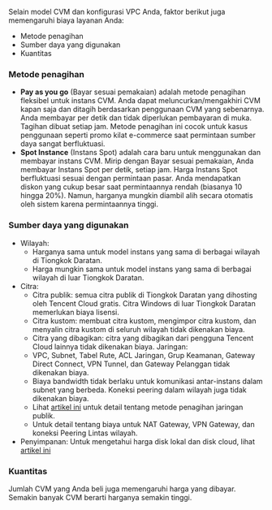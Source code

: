 Selain model CVM dan konfigurasi VPC Anda, faktor berikut juga memengaruhi biaya layanan Anda:
- Metode penagihan
- Sumber daya yang digunakan
- Kuantitas

### Metode penagihan
- **Pay as you go** (Bayar sesuai pemakaian) adalah metode penagihan fleksibel untuk instans CVM. Anda dapat meluncurkan/mengakhiri CVM kapan saja dan ditagih berdasarkan penggunaan CVM yang sebenarnya. Anda membayar per detik dan tidak diperlukan pembayaran di muka. Tagihan dibuat setiap jam. Metode penagihan ini cocok untuk kasus penggunaan seperti promo kilat e-commerce saat permintaan sumber daya sangat berfluktuasi.
- **Spot Instance** (Instans Spot) adalah cara baru untuk menggunakan dan membayar instans CVM. Mirip dengan Bayar sesuai pemakaian, Anda membayar Instans Spot per detik, setiap jam. Harga Instans Spot berfluktuasi sesuai dengan permintaan pasar. Anda mendapatkan diskon yang cukup besar saat permintaannya rendah (biasanya 10 hingga 20%). Namun, harganya mungkin diambil alih secara otomatis oleh sistem karena permintaannya tinggi.

### Sumber daya yang digunakan
- Wilayah:
	- Harganya sama untuk model instans yang sama di berbagai wilayah di Tiongkok Daratan.
	- Harga mungkin sama untuk model instans yang sama di berbagai wilayah di luar Tiongkok Daratan.
- Citra:
	- Citra publik: semua citra publik di Tiongkok Daratan yang dihosting oleh Tencent Cloud gratis. Citra Windows di luar Tiongkok Daratan memerlukan biaya lisensi.
	- Citra kustom: membuat citra kustom, mengimpor citra kustom, dan menyalin citra kustom di seluruh wilayah tidak dikenakan biaya.
	- Citra yang dibagikan: citra yang dibagikan dari pengguna Tencent Cloud lainnya tidak dikenakan biaya.
Jaringan:
	- VPC, Subnet, Tabel Rute, ACL Jaringan, Grup Keamanan, Gateway Direct Connect, VPN Tunnel, dan Gateway Pelanggan tidak dikenakan biaya.
	- Biaya bandwidth tidak berlaku untuk komunikasi antar-instans dalam subnet yang berbeda. Koneksi peering dalam wilayah juga tidak dikenakan biaya.
	- Lihat [artikel ini](https://intl.cloud.tencent.com/document/product/213/10578) untuk detail tentang metode penagihan jaringan publik.
	- Untuk detail tentang biaya untuk NAT Gateway, VPN Gateway, dan koneksi Peering Lintas wilayah.
- Penyimpanan:
	Untuk mengetahui harga disk lokal dan disk cloud, lihat [artikel ini](https://intl.cloud.tencent.com/document/product/362/2413)


### Kuantitas

Jumlah CVM yang Anda beli juga memengaruhi harga yang dibayar. Semakin banyak CVM berarti harganya semakin tinggi.

